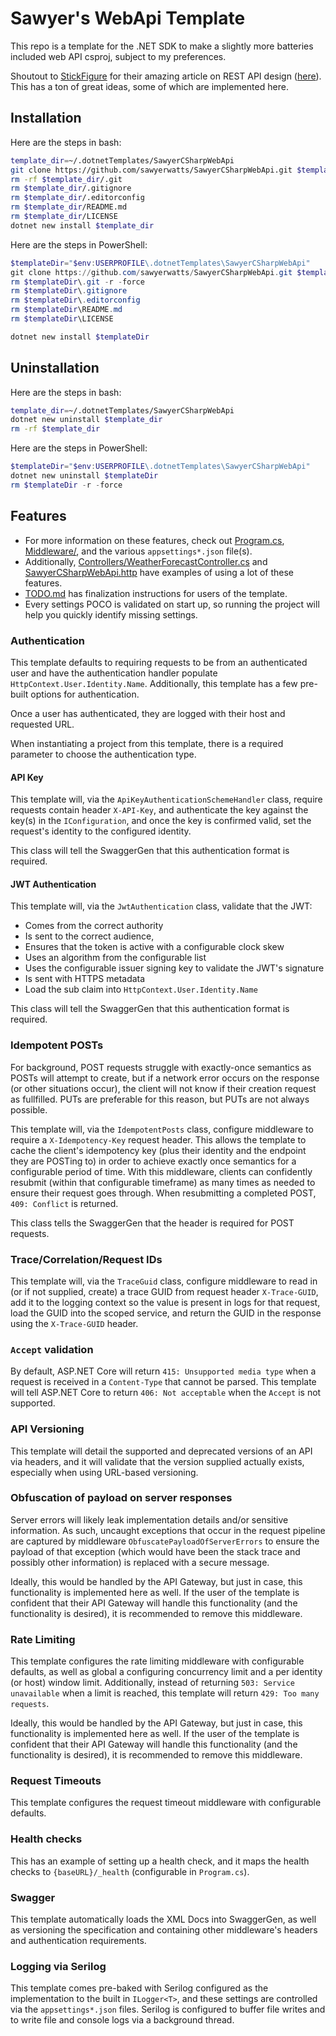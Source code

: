 # Sawyer's WebApi Template

This repo is a template for the .NET SDK to make a slightly more batteries
included web API csproj, subject to my preferences.

Shoutout to [StickFigure](https://github.com/stickfigure) for their amazing
article on REST API design
([here](https://github.com/stickfigure/blog/wiki/How-to-%28and-how-not-to%29-design-REST-APIs)).
This has a ton of great ideas, some of which are implemented here.

## Installation

Here are the steps in bash:

```sh
template_dir=~/.dotnetTemplates/SawyerCSharpWebApi
git clone https://github.com/sawyerwatts/SawyerCSharpWebApi.git $template_dir
rm -rf $template_dir/.git
rm $template_dir/.gitignore
rm $template_dir/.editorconfig
rm $template_dir/README.md
rm $template_dir/LICENSE
dotnet new install $template_dir
```

Here are the steps in PowerShell:

```ps1
$templateDir="$env:USERPROFILE\.dotnetTemplates\SawyerCSharpWebApi"
git clone https://github.com/sawyerwatts/SawyerCSharpWebApi.git $templateDir
rm $templateDir\.git -r -force
rm $templateDir\.gitignore
rm $templateDir\.editorconfig
rm $templateDir\README.md
rm $templateDir\LICENSE

dotnet new install $templateDir
```

## Uninstallation

Here are the steps in bash:

```sh
template_dir=~/.dotnetTemplates/SawyerCSharpWebApi
dotnet new uninstall $template_dir
rm -rf $template_dir
```

Here are the steps in PowerShell:

```ps1
$templateDir="$env:USERPROFILE\.dotnetTemplates\SawyerCSharpWebApi"
dotnet new uninstall $templateDir
rm $templateDir -r -force
```

## Features

- For more information on these features, check out [Program.cs](./Program.cs),
  [Middleware/](./Middleware), and the various `appsettings*.json` file(s).
- Additionally, [Controllers/WeatherForecastController.cs](Controllers/WeatherForecastController.cs)
  and [SawyerCSharpWebApi.http](./SawyerCSharpWebApi.http) have examples of using
  a lot of these features.
- [TODO.md](./TODO.md) has finalization instructions for users of the
  template.
- Every settings POCO is validated on start up, so running the project will
  help you quickly identify missing settings.

### Authentication

This template defaults to requiring requests to be from an authenticated user
and have the authentication handler populate `HttpContext.User.Identity.Name`.
Additionally, this template has a few pre-built options for authentication.

Once a user has authenticated, they are logged with their host and requested
URL.

When instantiating a project from this template, there is a required parameter
to choose the authentication type.

#### API Key

This template will, via the `ApiKeyAuthenticationSchemeHandler` class, require
requests contain header `X-API-Key`, and authenticate the key against the
key(s) in the `IConfiguration`, and once the key is confirmed valid, set the
request's identity to the configured identity.

This class will tell the SwaggerGen that this authentication format is
required.

#### JWT Authentication

This template will, via the `JwtAuthentication` class, validate that the JWT:

- Comes from the correct authority
- Is sent to the correct audience,
- Ensures that the token is active with a configurable clock skew
- Uses an algorithm from the configurable list
- Uses the configurable issuer signing key to validate the JWT's signature
- Is sent with HTTPS metadata
- Load the sub claim into `HttpContext.User.Identity.Name`

This class will tell the SwaggerGen that this authentication format is
required.

### Idempotent POSTs

For background, POST requests struggle with exactly-once semantics as POSTs
will attempt to create, but if a network error occurs on the response (or
other situations occur), the client will not know if their creation request as
fullfilled. PUTs are preferable for this reason, but PUTs are not always
possible.

This template will, via the `IdempotentPosts` class, configure middleware to
require a `X-Idempotency-Key` request header. This allows the template to cache
the client's idempotency key (plus their identity and the endpoint they are
POSTing to) in order to achieve exactly once semantics for a configurable
period of time. With this middleware,
clients can confidently resubmit (within that configurable timeframe) as many
times as needed to ensure their request goes through. When resubmitting a
completed POST, `409: Conflict` is returned.

This class tells the SwaggerGen that the header is required for POST requests.

### Trace/Correlation/Request IDs

This template will, via the `TraceGuid` class, configure middleware to read in
(or if not supplied, create) a trace GUID from request header `X-Trace-GUID`,
add it to the logging context so the value is present in logs for that request,
load the GUID into the scoped service, and return the GUID in the response
using the `X-Trace-GUID` header.

### `Accept` validation

By default, ASP.NET Core will return `415: Unsupported media type` when a
request is received in a `Content-Type` that cannot be parsed. This template
will tell ASP.NET Core to return `406: Not acceptable` when the
`Accept` is not supported.

### API Versioning

This template will detail the supported and deprecated versions of an API
via headers, and it will validate that the version supplied actually exists,
especially when using URL-based versioning.

### Obfuscation of payload on server responses

Server errors will likely leak implementation details and/or sensitive
information. As such, uncaught exceptions that occur in the request pipeline
are captured by middleware `ObfuscatePayloadOfServerErrors` to ensure the
payload of that exception (which would have been the stack trace and possibly
other information) is replaced with a secure message.

Ideally, this would be handled by the API Gateway, but just in case, this
functionality is implemented here as well. If the user of the template is
confident that their API Gateway will handle this functionality (and the
functionality is desired), it is recommended to remove this middleware.

### Rate Limiting

This template configures the rate limiting middleware with configurable
defaults, as well as global a configuring concurrency limit and a per identity
(or host) window limit. Additionally, instead of returning
`503: Service unavailable` when a limit is reached, this template will return
`429: Too many requests`.

Ideally, this would be handled by the API Gateway, but just in case, this
functionality is implemented here as well. If the user of the template is
confident that their API Gateway will handle this functionality (and the
functionality is desired), it is recommended to remove this middleware.

### Request Timeouts

This template configures the request timeout middleware with configurable
defaults.

### Health checks

This has an example of setting up a health check, and it maps the health
checks to `{baseURL}/_health` (configurable in `Program.cs`).

### Swagger

This template automatically loads the XML Docs into SwaggerGen, as well as
versioning the specification and containing other middleware's headers and
authentication requirements.

### Logging via Serilog

This template comes pre-baked with Serilog configured as the implementation to
the built in `ILogger<T>`, and these settings are controlled via the
`appsettings*.json` files. Serilog is configured to buffer file writes and
to write file and console logs via a background thread.
